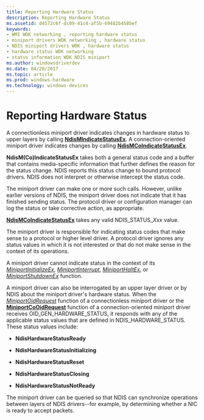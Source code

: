 ```yaml
---
title: Reporting Hardware Status
description: Reporting Hardware Status
ms.assetid: d4572c6f-dc09-41c4-af5b-69482b458bef
keywords:
- WMI WDK networking , reporting hardware status
- miniport drivers WDK networking , hardware status
- NDIS miniport drivers WDK , hardware status
- hardware status WDK networking
- status information WDK NDIS miniport
ms.author: windowsdriverdev
ms.date: 04/20/2017
ms.topic: article
ms.prod: windows-hardware
ms.technology: windows-devices
---
```


# Reporting Hardware Status





A connectionless miniport driver indicates changes in hardware status to upper layers by calling [**NdisMIndicateStatusEx**](https://msdn.microsoft.com/library/windows/hardware/ff563600). A connection-oriented miniport driver indicates changes by calling [**NdisMCoIndicateStatusEx**](https://msdn.microsoft.com/library/windows/hardware/ff563562).

**NdisM(Co)IndicateStatusEx** takes both a general status code and a buffer that contains media-specific information that further defines the reason for the status change. NDIS reports this status change to bound protocol drivers. NDIS does not interpret or otherwise intercept the status code.

The miniport driver can make one or more such calls. However, unlike earlier versions of NDIS, the miniport driver does not indicate that it has finished sending status. The protocol driver or configuration manager can log the status or take corrective action, as appropriate.

[**NdisMCoIndicateStatusEx**](https://msdn.microsoft.com/library/windows/hardware/ff563562) takes any valid NDIS\_STATUS\_*Xxx* value.

The miniport driver is responsible for indicating status codes that make sense to a protocol or higher level driver. A protocol driver ignores any status values in which it is not interested or that do not make sense in the context of its operations.

A miniport driver cannot indicate status in the context of its [*MiniportInitializeEx*](https://msdn.microsoft.com/library/windows/hardware/ff559389), [*MiniportInterrupt*](https://msdn.microsoft.com/library/windows/hardware/ff559395), [*MiniportHaltEx*](https://msdn.microsoft.com/library/windows/hardware/ff559388), or [*MiniportShutdownEx*](https://msdn.microsoft.com/library/windows/hardware/ff559449) function.

A miniport driver can also be interrogated by an upper layer driver or by NDIS about the miniport driver's hardware status. When the [*MiniportOidRequest*](https://msdn.microsoft.com/library/windows/hardware/ff559416) function of a connectionless miniport driver or the [**MiniportCoOidRequest**](https://msdn.microsoft.com/library/windows/hardware/ff559362) function of a connection-oriented miniport driver receives OID\_GEN\_HARDWARE\_STATUS, it responds with any of the applicable status values that are defined in NDIS\_HARDWARE\_STATUS. These status values include:

-   **NdisHardwareStatusReady**

-   **NdisHardwareStatusInitializing**

-   **NdisHardwareStatusReset**

-   **NdisHardwareStatusClosing**

-   **NdisHardwareStatusNotReady**

The miniport driver can be queried so that NDIS can synchronize operations between layers of NDIS drivers--for example, by determining whether a NIC is ready to accept packets.

 

 





